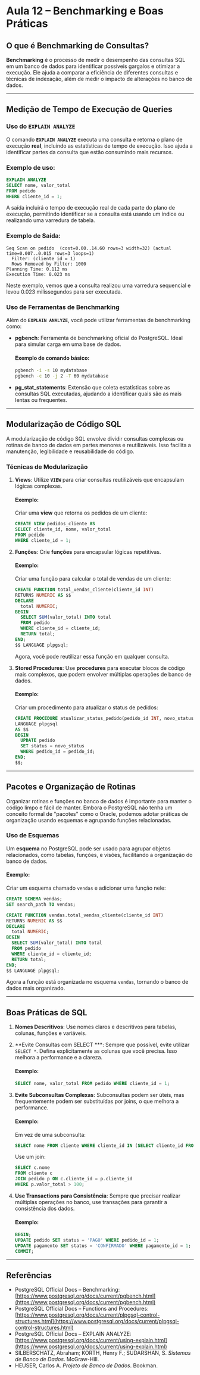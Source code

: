 # Aula 12 – Benchmarking e Boas Práticas

## O que é Benchmarking de Consultas?

**Benchmarking** é o processo de medir o desempenho das consultas SQL em um banco de dados para identificar possíveis gargalos e otimizar a execução. Ele ajuda a comparar a eficiência de diferentes consultas e técnicas de indexação, além de medir o impacto de alterações no banco de dados.

---

## Medição de Tempo de Execução de Queries

### Uso do `EXPLAIN ANALYZE`

O comando **`EXPLAIN ANALYZE`** executa uma consulta e retorna o plano de execução **real**, incluindo as estatísticas de tempo de execução. Isso ajuda a identificar partes da consulta que estão consumindo mais recursos.

### Exemplo de uso:

```sql
EXPLAIN ANALYZE
SELECT nome, valor_total
FROM pedido
WHERE cliente_id = 1;
```

A saída incluirá o tempo de execução real de cada parte do plano de execução, permitindo identificar se a consulta está usando um índice ou realizando uma varredura de tabela.

### Exemplo de Saída:

```plaintext
Seq Scan on pedido  (cost=0.00..14.60 rows=3 width=32) (actual time=0.007..0.015 rows=3 loops=1)
  Filter: (cliente_id = 1)
  Rows Removed by Filter: 1000
Planning Time: 0.112 ms
Execution Time: 0.023 ms
```

Neste exemplo, vemos que a consulta realizou uma varredura sequencial e levou 0.023 milissegundos para ser executada.

### Uso de Ferramentas de Benchmarking

Além do **`EXPLAIN ANALYZE`**, você pode utilizar ferramentas de benchmarking como:

* **pgbench**: Ferramenta de benchmarking oficial do PostgreSQL. Ideal para simular carga em uma base de dados.

  #### Exemplo de comando básico:

  ```bash
  pgbench -i -s 10 mydatabase
  pgbench -c 10 -j 2 -T 60 mydatabase
  ```

* **pg\_stat\_statements**: Extensão que coleta estatísticas sobre as consultas SQL executadas, ajudando a identificar quais são as mais lentas ou frequentes.

---

## Modularização de Código SQL

A modularização de código SQL envolve dividir consultas complexas ou rotinas de banco de dados em partes menores e reutilizáveis. Isso facilita a manutenção, legibilidade e reusabilidade do código.

### Técnicas de Modularização

1. **Views**: Utilize **`VIEW`** para criar consultas reutilizáveis que encapsulam lógicas complexas.

   #### Exemplo:

   Criar uma **view** que retorna os pedidos de um cliente:

   ```sql
   CREATE VIEW pedidos_cliente AS
   SELECT cliente_id, nome, valor_total
   FROM pedido
   WHERE cliente_id = 1;
   ```

2. **Funções**: Crie **funções** para encapsular lógicas repetitivas.

   #### Exemplo:

   Criar uma função para calcular o total de vendas de um cliente:

   ```sql
   CREATE FUNCTION total_vendas_cliente(cliente_id INT) 
   RETURNS NUMERIC AS $$
   DECLARE
     total NUMERIC;
   BEGIN
     SELECT SUM(valor_total) INTO total
     FROM pedido
     WHERE cliente_id = cliente_id;
     RETURN total;
   END;
   $$ LANGUAGE plpgsql;
   ```

   Agora, você pode reutilizar essa função em qualquer consulta.

3. **Stored Procedures**: Use **procedures** para executar blocos de código mais complexos, que podem envolver múltiplas operações de banco de dados.

   #### Exemplo:

   Criar um procedimento para atualizar o status de pedidos:

   ```sql
   CREATE PROCEDURE atualizar_status_pedido(pedido_id INT, novo_status VARCHAR)
   LANGUAGE plpgsql
   AS $$
   BEGIN
     UPDATE pedido
     SET status = novo_status
     WHERE pedido_id = pedido_id;
   END;
   $$;
   ```

---

## Pacotes e Organização de Rotinas

Organizar rotinas e funções no banco de dados é importante para manter o código limpo e fácil de manter. Embora o PostgreSQL não tenha um conceito formal de "pacotes" como o Oracle, podemos adotar práticas de organização usando esquemas e agrupando funções relacionadas.

### Uso de Esquemas

Um **esquema** no PostgreSQL pode ser usado para agrupar objetos relacionados, como tabelas, funções, e visões, facilitando a organização do banco de dados.

#### Exemplo:

Criar um esquema chamado `vendas` e adicionar uma função nele:

```sql
CREATE SCHEMA vendas;
SET search_path TO vendas;

CREATE FUNCTION vendas.total_vendas_cliente(cliente_id INT)
RETURNS NUMERIC AS $$
DECLARE
  total NUMERIC;
BEGIN
  SELECT SUM(valor_total) INTO total
  FROM pedido
  WHERE cliente_id = cliente_id;
  RETURN total;
END;
$$ LANGUAGE plpgsql;
```

Agora a função está organizada no esquema `vendas`, tornando o banco de dados mais organizado.

---

## Boas Práticas de SQL

1. **Nomes Descritivos**: Use nomes claros e descritivos para tabelas, colunas, funções e variáveis.

2. \*\*Evite Consultas com SELECT \*\*\*: Sempre que possível, evite utilizar `SELECT *`. Defina explicitamente as colunas que você precisa. Isso melhora a performance e a clareza.

   #### Exemplo:

   ```sql
   SELECT nome, valor_total FROM pedido WHERE cliente_id = 1;
   ```

3. **Evite Subconsultas Complexas**: Subconsultas podem ser úteis, mas frequentemente podem ser substituídas por joins, o que melhora a performance.

   #### Exemplo:

   Em vez de uma subconsulta:

   ```sql
   SELECT nome FROM cliente WHERE cliente_id IN (SELECT cliente_id FROM pedido WHERE valor_total > 100);
   ```

   Use um join:

   ```sql
   SELECT c.nome
   FROM cliente c
   JOIN pedido p ON c.cliente_id = p.cliente_id
   WHERE p.valor_total > 100;
   ```

4. **Use Transactions para Consistência**: Sempre que precisar realizar múltiplas operações no banco, use transações para garantir a consistência dos dados.

   #### Exemplo:

   ```sql
   BEGIN;
   UPDATE pedido SET status = 'PAGO' WHERE pedido_id = 1;
   UPDATE pagamento SET status = 'CONFIRMADO' WHERE pagamento_id = 1;
   COMMIT;
   ```

---

## Referências

* PostgreSQL Official Docs – Benchmarking: [https://www.postgresql.org/docs/current/pgbench.html](https://www.postgresql.org/docs/current/pgbench.html)
* PostgreSQL Official Docs – Functions and Procedures: [https://www.postgresql.org/docs/current/plpgsql-control-structures.html](https://www.postgresql.org/docs/current/plpgsql-control-structures.html)
* PostgreSQL Official Docs – EXPLAIN ANALYZE: [https://www.postgresql.org/docs/current/using-explain.html](https://www.postgresql.org/docs/current/using-explain.html)
* SILBERSCHATZ, Abraham; KORTH, Henry F.; SUDARSHAN, S. *Sistemas de Banco de Dados*. McGraw-Hill.
* HEUSER, Carlos A. *Projeto de Banco de Dados*. Bookman.
